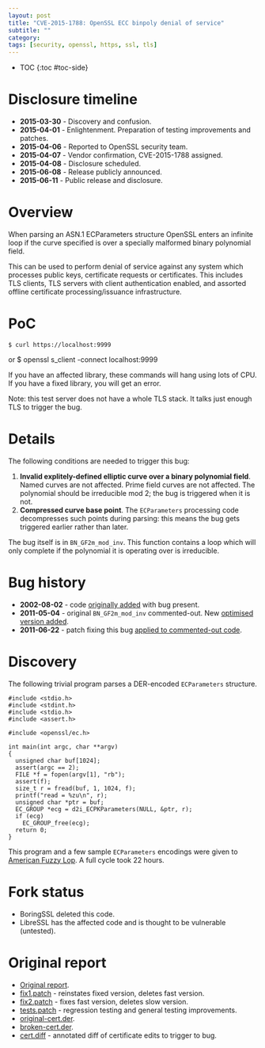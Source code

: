 ```yaml
---
layout: post
title: "CVE-2015-1788: OpenSSL ECC binpoly denial of service"
subtitle: ""
category: 
tags: [security, openssl, https, ssl, tls]
---
```


* TOC
{:toc #toc-side}

# Disclosure timeline

 *    **2015-03-30** - Discovery and confusion.
 *    **2015-04-01** - Enlightenment.  Preparation of testing improvements and patches.
 *    **2015-04-06** - Reported to OpenSSL security team.
 *    **2015-04-07** - Vendor confirmation, CVE-2015-1788 assigned.
 *    **2015-04-08** - Disclosure scheduled.
 *    **2015-06-08** - Release publicly announced.
 *    **2015-06-11** - Public release and disclosure.

# Overview

When parsing an ASN.1 ECParameters structure OpenSSL enters
an infinite loop if the curve specified is over a specially
malformed binary polynomial field.

This can be used to perform denial of service against any
system which processes public keys, certificate requests or
certificates.  This includes TLS clients, TLS servers with
client authentication enabled, and assorted offline certificate
processing/issuance infrastructure.

# PoC

    $ curl https://localhost:9999
or
    $ openssl s_client -connect localhost:9999

If you have an affected library, these commands will hang using lots of CPU.
If you have a fixed library, you will get an error.

Note: this test server does not have a whole TLS stack.  It talks just enough TLS
to trigger the bug.

# Details

The following conditions are needed to trigger this bug:

1. **Invalid explitely-defined elliptic curve over a binary polynomial field**.
   Named curves are not affected.  Prime field curves are not affected.
   The polynomial should be irreducible mod 2; the bug is triggered when it is not.
2. **Compressed curve base point**.  The `ECParameters` processing code decompresses
   such points during parsing: this means the bug gets triggered earlier rather than
   later.

The bug itself is in `BN_GF2m_mod_inv`.  This function contains a loop which will only
complete if the polynomial it is operating over is irreducible.

# Bug history

* **2002-08-02** - code [originally added][1dc920c8de5b7109727a21163843feecdf06a8cf] with bug present.
* **2011-05-04** - original `BN_GF2m_mod_inv` commented-out.  New [optimised version added][034688ec4d0e3d350dc0ee9602552f92e8889fc0].
* **2011-06-22** - patch fixing this bug [applied to commented-out code][8038e7e44c6060398f0793e3e16db0ad1ee95b9d].

[1dc920c8de5b7109727a21163843feecdf06a8cf]: https://github.com/openssl/openssl/commit/1dc920c8de5b7109727a21163843feecdf06a8cf
[8038e7e44c6060398f0793e3e16db0ad1ee95b9d]: https://github.com/openssl/openssl/commit/8038e7e44c6060398f0793e3e16db0ad1ee95b9d
[034688ec4d0e3d350dc0ee9602552f92e8889fc0]: https://github.com/openssl/openssl/commit/034688ec4d0e3d350dc0ee9602552f92e8889fc0

# Discovery

The following trivial program parses a DER-encoded `ECParameters` structure.

    #include <stdio.h>
    #include <stdint.h>
    #include <stdio.h>
    #include <assert.h>

    #include <openssl/ec.h>

    int main(int argc, char **argv)
    {
      unsigned char buf[1024];
      assert(argc == 2);
      FILE *f = fopen(argv[1], "rb");
      assert(f);
      size_t r = fread(buf, 1, 1024, f);
      printf("read = %zu\n", r);
      unsigned char *ptr = buf;
      EC_GROUP *ecg = d2i_ECPKParameters(NULL, &ptr, r);
      if (ecg)
        EC_GROUP_free(ecg);
      return 0;
    }

This program and a few sample `ECParameters` encodings were given to
[American Fuzzy Lop][afl].  A full cycle took 22 hours.

[afl]: http://lcamtuf.coredump.cx/afl/

# Fork status

 * BoringSSL deleted this code.
 * LibreSSL has the affected code and is thought to be vulnerable (untested).

# Original report

 * [Original report][report].
 * [fix1.patch][fix1patch] - reinstates fixed version, deletes fast version.
 * [fix2.patch][fix2patch] - fixes fast version, deletes slow version.
 * [tests.patch][testspatch] - regression testing and general testing improvements.
 * [original-cert.der][originalcertder].
 * [broken-cert.der][brokencertder].
 * [cert.diff][certdiff] - annotated diff of certificate edits to trigger to bug.

[report]: https://raw.githubusercontent.com/ctz/vulns/master/openssl-01/readme.md
[fix1patch]: https://raw.githubusercontent.com/ctz/vulns/master/openssl-01/fix1.patch
[fix2patch]: https://raw.githubusercontent.com/ctz/vulns/master/openssl-01/fix2.patch
[testspatch]: https://raw.githubusercontent.com/ctz/vulns/master/openssl-01/tests.patch
[originalcertder]: https://raw.githubusercontent.com/ctz/vulns/master/openssl-01/original-cert.der
[brokencertder]: https://raw.githubusercontent.com/ctz/vulns/master/openssl-01/broken-cert.der
[certdiff]: https://raw.githubusercontent.com/ctz/vulns/master/openssl-01/cert.diff
